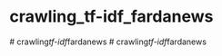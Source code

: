 # crawling_tf-idf_fardanews
#   c r a w l i n g _ t f - i d f _ f a r d a n e w s  
 #   c r a w l i n g _ t f - i d f _ f a r d a n e w s  
 